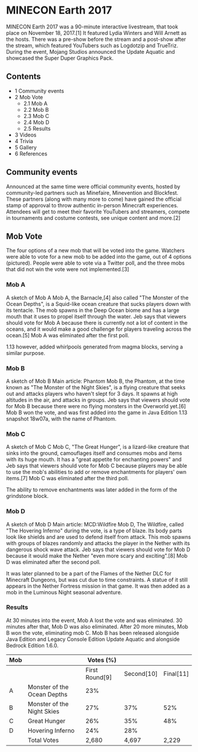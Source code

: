# MINECON Earth 2017
MINECON Earth 2017 was a 90-minute interactive livestream, that took place on November 18, 2017.[1] It featured Lydia Winters and Will Arnett as the hosts. There was a pre-show before the stream and a post-show after the stream, which featured YouTubers such as Logdotzip and TrueTriz. During the event, Mojang Studios announced the Update Aquatic and showcased the Super Duper Graphics Pack.

## Contents
- 1 Community events
- 2 Mob Vote
	- 2.1 Mob A
	- 2.2 Mob B
	- 2.3 Mob C
	- 2.4 Mob D
	- 2.5 Results
- 3 Videos
- 4 Trivia
- 5 Gallery
- 6 References

## Community events
Announced at the same time were official community events, hosted by community-led partners such as Minefaire, Minevention and Blockfest. These partners (along with many more to come) have gained the official stamp of approval to throw authentic in-person Minecraft experiences. Attendees will get to meet their favorite YouTubers and streamers, compete in tournaments and costume contests, see unique content and more.[2]

## Mob Vote
The four options of a new mob that will be voted into the game.
Watchers were able to vote for a new mob to be added into the game, out of 4 options (pictured). People were able to vote via a Twitter poll, and the three mobs that did not win the vote were not implemented.[3]

### Mob A
A sketch of Mob A
Mob A, the Barnacle,[4] also called "The Monster of the Ocean Depths", is a Squid-like ocean creature that sucks players down with its tentacle. The mob spawns in the Deep Ocean biome and has a large mouth that it uses to propel itself through the water. Jeb says that viewers should vote for Mob A because there is currently not a lot of content in the oceans, and it would make a good challenge for players traveling across the ocean.[5] Mob A was eliminated after the first poll.

1.13 however, added whirlpools generated from magma blocks, serving a similar purpose.




### Mob B
A sketch of Mob B
Main article: Phantom
Mob B, the Phantom, at the time known as "The Monster of the Night Skies", is a flying creature that seeks out and attacks players who haven't slept for 3 days. It spawns at high altitudes in the air, and attacks in groups. Jeb says that viewers should vote for Mob B because there were no flying monsters in the Overworld yet.[6] Mob B won the vote, and was first added into the game in Java Edition 1.13 snapshot 18w07a, with the name of Phantom.




### Mob C
A sketch of Mob C
Mob C, "The Great Hunger", is a lizard-like creature that sinks into the ground, camouflages itself and consumes mobs and items with its huge mouth. It has a "great appetite for enchanting powers" and Jeb says that viewers should vote for Mob C because players may be able to use the mob's abilities to add or remove enchantments for players' own items.[7] Mob C was eliminated after the third poll.

The ability to remove enchantments was later added in the form of the grindstone block.




### Mob D
A sketch of Mob D
Main article: MCD:Wildfire
Mob D, The Wildfire, called "The Hovering Inferno" during the vote, is a type of blaze. Its body parts look like shields and are used to defend itself from attack. This mob spawns with groups of blazes randomly and attacks the player in the Nether with its dangerous shock wave attack. Jeb says that viewers should vote for Mob D because it would make the Nether "even more scary and exciting".[8] Mob D was eliminated after the second poll.

It was later planned to be a part of the Flames of the Nether DLC for Minecraft Dungeons, but was cut due to time constraints. A statue of it still appears in the Nether Fortress mission in that game. It was then added as a mob in the Luminous Night seasonal adventure.


### Results
At 30 minutes into the event, Mob A lost the vote and was eliminated. 30 minutes after that, Mob D was also eliminated. After 20 more minutes, Mob B won the vote, eliminating mob C. Mob B has been released alongside Java Edition and Legacy Console Edition Update Aquatic and alongside Bedrock Edition 1.6.0.

| Mob |                             | Votes (%)      |            |           |
|-----|-----------------------------|----------------|------------|-----------|
|     |                             | First Round[9] | Second[10] | Final[11] |
| A   | Monster of the Ocean Depths | 23%            |            |           |
| B   | Monster of the Night Skies  | 27%            | 37%        | 52%       |
| C   | Great Hunger                | 26%            | 35%        | 48%       |
| D   | Hovering Inferno            | 24%            | 28%        |           |
|     | Total Votes                 | 2,680          | 4,697      | 2,229     |

